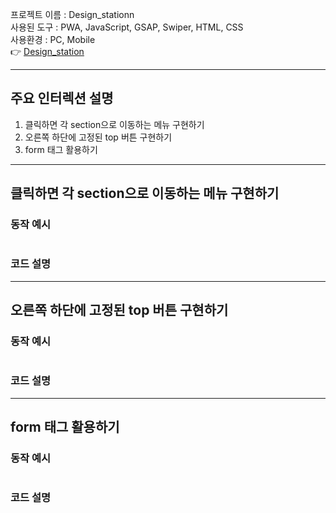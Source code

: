 프로젝트 이름 : Design_stationn <br />
사용된 도구 : PWA, JavaScript, GSAP, Swiper, HTML, CSS <br />
사용환경 : PC, Mobile <br />
:point_right: [Design_station](https://kkii0801.github.io/Design_station/)

***

## 주요 인터렉션 설명

1. 클릭하면 각 section으로 이동하는 메뉴 구현하기
2. 오른쪽 하단에 고정된 top 버튼 구현하기
3. form 태그 활용하기

***

## 클릭하면 각 section으로 이동하는 메뉴 구현하기

### 동작 예시
<div align="center"><img src=""></div>


### 코드 설명

***

## 오른쪽 하단에 고정된 top 버튼 구현하기

### 동작 예시
<div align="center"><img src=""></div>

### 코드 설명

***

## form 태그 활용하기

### 동작 예시
<div align="center"><img src=""></div>

### 코드 설명
